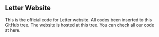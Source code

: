 ## Letter Website

This is the official code for Letter website. All codes been inserted
to this GitHub tree. The website is hosted at this tree. You can check 
all our code at here. 
